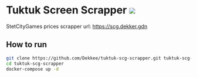 Tuktuk Screen Scrapper
<a href="https://teamcity.dekker.gdn/viewType.html?buildTypeId=Tuktuk_BuildDocker&guest=1">
<img src="https://teamcity.dekker.gdn/app/rest/builds/buildType:(id:Tuktuk_BuildDocker)/statusIcon"/>
</a>
===============
StetCityGames prices scrapper
url: https://scg.dekker.gdn

How to run
-------------
```bash
git clone https://github.com/Dekkee/tuktuk-scg-scrapper.git tuktuk-scg-scrapper
cd tuktuk-scg-scrapper
docker-compose up -d
```
